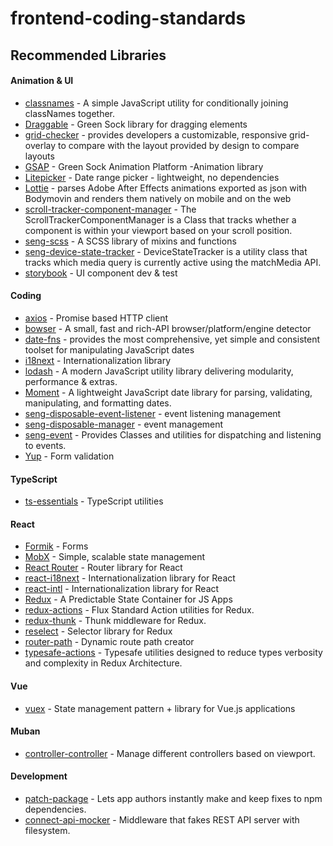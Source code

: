 # frontend-coding-standards

## Recommended Libraries

#### Animation & UI
 * [classnames](https://www.npmjs.com/package/classnames) - A simple JavaScript utility for conditionally joining classNames together.
 * [Draggable](https://greensock.com/draggable/) - Green Sock library for dragging elements
 * [grid-checker](https://www.npmjs.com/package/grid-checker) - provides developers a customizable, responsive grid-overlay to compare with the layout provided by design to compare layouts
 * [GSAP](https://greensock.com/gsap/) - Green Sock Animation Platform -Animation library
 * [Litepicker](https://github.com/ThijsTyZ/Litepicker) - Date range picker - lightweight, no dependencies
 * [Lottie](http://airbnb.io/lottie/) - parses Adobe After Effects animations exported as json with Bodymovin and renders them natively on mobile and on the web
 * [scroll-tracker-component-manager](https://www.npmjs.com/package/scroll-tracker-component-manager) - The ScrollTrackerComponentManager is a Class that tracks whether a component is within your viewport based on your scroll position.
 * [seng-scss](https://www.npmjs.com/package/seng-scss) - A SCSS library of mixins and functions
 * [seng-device-state-tracker](https://github.com/mediamonks/seng-device-state-tracker) - DeviceStateTracker is a utility class that tracks which media query is currently active using the matchMedia API.
 * [storybook](https://github.com/storybookjs/storybook) - UI component dev & test

#### Coding
 * [axios](https://github.com/axios/axios) - Promise based HTTP client
 * [bowser](https://www.npmjs.com/package/bowser) - A small, fast and rich-API browser/platform/engine detector
 * [date-fns](https://www.npmjs.com/package/date-fns) - provides the most comprehensive, yet simple and consistent toolset for manipulating JavaScript dates
 * [i18next](https://www.npmjs.com/package/i18next) - Internationalization library
 * [lodash](https://lodash.com/) - A modern JavaScript utility library delivering modularity, performance & extras.
 * [Moment](https://www.npmjs.com/package/moment) - A lightweight JavaScript date library for parsing, validating, manipulating, and formatting dates.
 * [seng-disposable-event-listener](https://www.npmjs.com/package/seng-disposable-event-listener) - event listening management
 * [seng-disposable-manager](https://www.npmjs.com/package/seng-disposable-manager) - event management
 * [seng-event](https://www.npmjs.com/package/seng-event) - Provides Classes and utilities for dispatching and listening to events.
 * [Yup](https://github.com/jquense/yup) - Form validation

#### TypeScript
 * [ts-essentials](https://www.npmjs.com/package/ts-essentials) - TypeScript utilities

#### React
 * [Formik](https://jaredpalmer.com/formik/) - Forms
 * [MobX](https://mobx.js.org/README.html) - Simple, scalable state management
 * [React Router](https://reacttraining.com/react-router/) - Router library for React
 * [react-i18next](https://react.i18next.com/) - Internationalization library for React
 * [react-intl](https://www.npmjs.com/package/react-intl) - Internationalization library for React
 * [Redux](https://redux.js.org/) - A Predictable State Container for JS Apps
 * [redux-actions](https://www.npmjs.com/package/redux-actions) - Flux Standard Action utilities for Redux.
 * [redux-thunk](https://github.com/reduxjs/redux-thunk) - Thunk middleware for Redux.
 * [reselect](https://github.com/reduxjs/reselect) - Selector library for Redux
 * [router-path](https://www.npmjs.com/package/router-path) - Dynamic route path creator
 * [typesafe-actions](https://www.npmjs.com/package/typesafe-actions) - Typesafe utilities designed to reduce types verbosity and complexity in Redux Architecture.
 
#### Vue
 * [vuex](https://vuex.vuejs.org/) - State management pattern + library for Vue.js applications
 
#### Muban
 * [controller-controller](https://www.npmjs.com/package/controller-controller) - Manage different controllers based on viewport.

 
#### Development
 * [patch-package](https://www.npmjs.com/package/patch-package) - Lets app authors instantly make and keep fixes to npm dependencies.
 * [connect-api-mocker](https://www.npmjs.com/package/connect-api-mocker) - Middleware that fakes REST API server with filesystem.
 